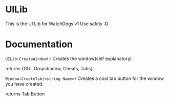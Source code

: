 # UILib
This is the UI Lib for WatchDogs v1
Use safely :D

# Documentation

```UILib:CreateWindow()```
Creates the window(self explanatory)

returns {GUI, Dropshadow, Cheats, Tabs}

```Window:CreateTab(<string Name>)```
Creates a cool tab button for the window you have created.

returns Tab Button

